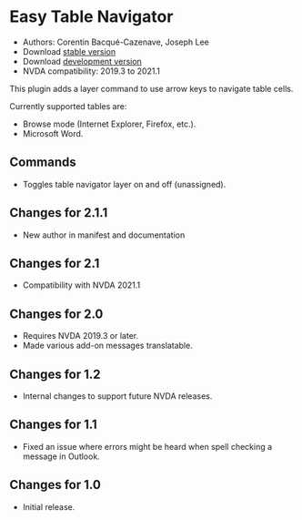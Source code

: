# Easy Table Navigator

*   Authors: Corentin Bacqué-Cazenave, Joseph Lee
* Download [stable version][1]
* Download [development version][2]
* NVDA compatibility: 2019.3 to 2021.1

This plugin adds a layer command to use arrow keys to navigate table cells.

Currently supported tables are:

* Browse mode (Internet Explorer, Firefox, etc.).
* Microsoft Word.

## Commands

* Toggles table navigator layer on and off (unassigned).

## Changes for 2.1.1

* New author in manifest and documentation

## Changes for 2.1

* Compatibility with NVDA 2021.1

## Changes for 2.0

* Requires NVDA 2019.3 or later.
* Made various add-on messages translatable.

## Changes for 1.2

* Internal changes to support future NVDA releases.

## Changes for 1.1

* Fixed an issue where errors might be heard when spell checking a message in Outlook.

## Changes for 1.0

*   Initial release.

[1]: http://addons.nvda-project.org/files/get.php?file=etn

[2]: http://addons.nvda-project.org/files/get.php?file=etn-dev
